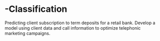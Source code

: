 # -Classification
Predicting client subscription to term deposits for a retail bank. Develop a model using client data and call information to optimize telephonic marketing campaigns. 
